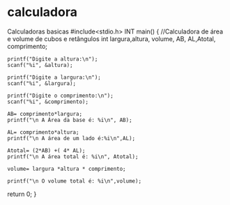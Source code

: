 # calculadora
Calculadoras basicas
#include<stdio.h>
INT main()
{
//Calculadora de área e volume de cubos e retângulos
int largura,altura, volume, AB, AL,Atotal, comprimento;

    printf("Digite a altura:\n");
    scanf("%i", &altura);

    printf("Digite a largura:\n");
    scanf("%i", &largura);
    
    printf("Digite o comprimento:\n");
    scanf("%i", &comprimento);
    
    AB= comprimento*largura;
    printf("\n A Área da base é: %i\n", AB);
    
    AL= comprimento*altura;
    printf("\n A área de um lado é:%i\n",AL);
    
    Atotal= (2*AB) +( 4* AL);
    printf("\n A área total é: %i\n", Atotal);
  
    volume= largura *altura * comprimento;

    printf("\n O volume total é: %i\n",volume);

return 0;
}
